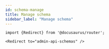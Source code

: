 ```yaml
---
id: schema-manage
title: Manage schema
sidebar_label: "Manage schema"
---
```


````mdx-code-block
import {Redirect} from '@docusaurus/router';

<Redirect to="admin-api-schemas" />
````